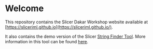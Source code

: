 # Welcome

This repository contains the Slicer Dakar Workshop website available at [https://sliceriml.github.io](https://sliceriml.github.io/).

It also contains the demo version of the Slicer [String Finder Tool](https://sliceriml.github.io/strings-finder/).
More information in this tool can be found [here](https://github.com/mhdiop/SlicerStringsFinder).
